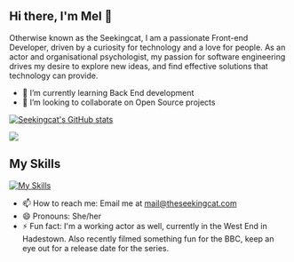 ## Hi there, I'm Mel 👋

Otherwise known as the Seekingcat, I am a passionate Front-end Developer, driven by a curiosity for technology and a love for people. As an actor and organisational psychologist, my passion for software engineering drives my desire to explore new ideas, and find effective solutions that technology can provide.

- 🌱 I’m currently learning Back End development
- 👯 I’m looking to collaborate on Open Source projects

<!--

Here are some ideas to get you started:

- 🔭 I’m currently working on ...
- 🌱 I’m currently learning ...
- 👯 I’m looking to collaborate on ...
- 🤔 I’m looking for help with ...
- 💬 Ask me about ...
-->

[![Seekingcat's GitHub stats](https://github-readme-stats.vercel.app/api?username=seekingcat&theme=cobalt&show_icons=true)](https://github.com/seekingcat/github-readme-stats)
<!-- [![Top Langs](https://github-readme-stats.vercel.app/api/top-langs/?username=seekingcat&layout=donut)](https://github.com/seekingcat/github-readme-stats) -->
<img src="https://github-readme-streak-stats.herokuapp.com/?user=seekingcat&theme=tokyonight&hide_border=false" align="center">

## My Skills
[![My Skills](https://skillicons.dev/icons?i=js,html,css,express,nodejs,mongodb)](https://skillicons.dev)

- 📫 How to reach me: Email me at mail@theseekingcat.com
- 😄 Pronouns: She/her
- ⚡ Fun fact: I'm a working actor as well, currently in the West End in Hadestown. Also recently filmed something fun for the BBC, keep an eye out for a release date for the series.
